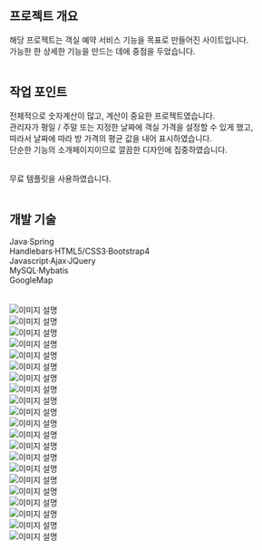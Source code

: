 
## 프로젝트 개요

해당 프로젝트는 객실 예약 서비스 기능을 목표로 만들어진 사이트입니다.
<br/>
가능한 한 상세한 기능을 만드는 데에 중점을 두었습니다.
<br/>
<br/>

## 작업 포인트

전체적으로 숫자계산이 많고, 계산이 중요한 프로젝트였습니다. 
<br/>
관리자가 평일 / 주말 또는 지정한 날짜에 객실 가격을 설정할 수 있게 했고, 
<br/>
따라서 날짜에 따라 방 가격의 평균 값을 내어 표시하였습니다. 
<br/>
단순한 기능의 소개페이지이므로 깔끔한 디자인에 집중하였습니다.

<br/>
무료 템플릿을 사용하였습니다.
<br/>
<br/>


## 개발 기술

Java·Spring
<br/>
Handlebars·HTML5/CSS3·Bootstrap4
<br/>
Javascript·Ajax·JQuery
<br/>
MySQL·Mybatis
<br/> 
GoogleMap
<br/> 
<br/> 
<br/> 
![이미지 설명](img/1.png)
<br/> 
![이미지 설명](img/2.png)
<br/> 
![이미지 설명](img/3.png)
<br/> 
![이미지 설명](img/4.png)
<br/> 
![이미지 설명](img/5.png)
<br/> 
![이미지 설명](img/6.png)
<br/> 
![이미지 설명](img/7.png)
<br/> 
![이미지 설명](img/8.png)
<br/> 
![이미지 설명](img/9.png)
<br/> 
![이미지 설명](img/10.png)
<br/> 
![이미지 설명](img/11.png)
<br/> 
![이미지 설명](img/12.png)
<br/> 
![이미지 설명](img/13.png)
<br/> 
![이미지 설명](img/14.png)
<br/> 
![이미지 설명](img/15.png)
<br/>
![이미지 설명](img/16.png)
<br/> 
![이미지 설명](img/17.png)
<br/> 
![이미지 설명](img/18.png)
<br/> 
![이미지 설명](img/19.png)
<br/> 
![이미지 설명](img/20.png)
<br/> 
![이미지 설명](img/21.png)

